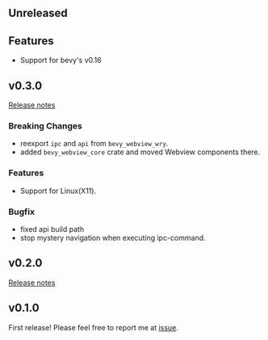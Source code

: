 ## Unreleased

## Features

- Support for bevy's v0.16

## v0.3.0

[Release notes](https://github.com/not-elm/bevy_webview_projects/releases/tag/v0.3.0)

### Breaking Changes

- reexport `ipc` and `api` from `bevy_webview_wry`.
- added `bevy_webview_core` crate and moved Webview components there.

### Features

- Support for Linux(X11).

### Bugfix

- fixed api build path
- stop mystery navigation when executing ipc-command.

## v0.2.0

[Release notes](https://github.com/not-elm/bevy_webview_projects/releases/tag/v0.2.0)

## v0.1.0

First release!
Please feel free to report me at [issue](https://github.com/not-elm/bevy_webview_projects/issues).